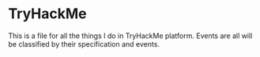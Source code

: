# TryHackMe

This is a file for all the things I do in TryHackMe platform.
Events are all will be classified by their specification and events.

